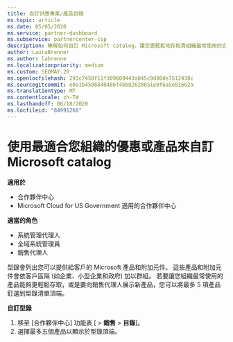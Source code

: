```yaml
---
title: 自訂供應專案/產品目錄
ms.topic: article
ms.date: 05/05/2020
ms.service: partner-dashboard
ms.subservice: partnercenter-csp
description: 瞭解如何自訂 Microsoft catalog，讓您更輕鬆地存取貴組織最常使用的合作夥伴供應專案或產品。
author: LauraBrenner
ms.author: labrenne
ms.localizationpriority: medium
ms.custom: SEOMAY.20
ms.openlocfilehash: 293c7458f11f309609443a845c9d80de7512438c
ms.sourcegitcommit: e0a1b4506840486f4bb82620051e0f6a5e81662a
ms.translationtype: MT
ms.contentlocale: zh-TW
ms.lasthandoff: 06/18/2020
ms.locfileid: "84991268"
---
```

# <a name="customize-the-microsoft-catalog-with-offers-or-products-most-suited-to-your-organization"></a>使用最適合您組織的優惠或產品來自訂 Microsoft catalog

**適用於**

-  合作夥伴中心
-  Microsoft Cloud for US Government 適用的合作夥伴中心

**適當的角色**

- 系統管理代理人
- 全域系統管理員
- 銷售代理人

型錄會列出您可以提供給客戶的 Microsoft 產品和附加元件。 這些產品和附加元件會依客戶區隔 (如企業、小型企業和政府) 加以群組。 若要讓您組織最常使用的產品能夠更輕鬆存取，或是要向銷售代理人展示新產品，您可以將最多 5 項產品釘選到型錄清單頂端。

**自訂型錄**

1.  移至 [合作夥伴中心] 功能表 [ &gt; **銷售** &gt; **目錄**]。
2.  選擇最多五個產品以顯示於型錄頂端。
